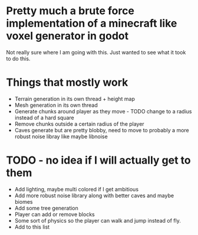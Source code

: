 # Pretty much a brute force implementation of a minecraft like voxel generator in godot

Not really sure where I am going with this. Just wanted to see what it took to do this.

# Things that mostly work

- Terrain generation in its own thread + height map
- Mesh generation in its own thread
- Generate chunks around player as they move - TODO change to a radius instead of a hard square
- Remove chunks outside a certain radius of the player
- Caves generate but are pretty blobby, need to move to probably a more robust noise libray like maybe libnoise

# TODO - no idea if I will actually get to them

- Add lighting, maybe multi colored if I get ambitious
- Add more robust noise library along with better caves and maybe biomes
- Add some tree generation
- Player can add or remove blocks
- Some sort of physics so the player can walk and jump instead of fly.
- Add to this list
